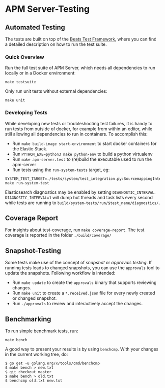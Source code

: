 # APM Server-Testing

## Automated Testing
The tests are built on top of the [Beats Test Framework](https://github.com/elastic/beats/blob/master/docs/devguide/testing.asciidoc), where you can find a detailed description on how to run the test suite.

### Quick Overview
Run the full test suite of APM Server, which needs all dependencies to run locally or in a Docker environment:

```
make testsuite
```

Only run unit tests without external dependencies:

```
make unit
```

### Developing Tests

While developing new tests or troubleshooting test failures, it is handy to run tests from outside of docker, for
example from within an editor, while still allowing all dependencies to run in containers.  To accomplish this:

* Run `make build-image start-environment` to start docker containers for the Elastic Stack.
* Run `PYTHON_EXE=python3 make python-env` to build a python virtualenv
* Run `make apm-server.test` to (re)build the executable used to run the apm-server
* Run tests using the `run-system-tests` target, eg:
 ```
 SYSTEM_TEST_TARGET=./tests/system/test_integration.py:SourcemappingIntegrationTest.test_backend_error make run-system-test
```

Elasticsearch diagnostics may be enabled by setting `DIAGNOSTIC_INTERVAL`.
`DIAGNOSTIC_INTERVAL=1` will dump hot threads and task lists every second while tests are running
to `build/system-tests/run/$test_name/diagnostics/`.

## Coverage Report
For insights about test-coverage, run `make coverage-report`. The test coverage is reported in the folder `./build/coverage/`

## Snapshot-Testing
Some tests make use of the concept of _snapshot_ or _approvals testing_. If running tests leads to changed snapshots, you can use the `approvals` tool to update the snapshots.
Following workflow is intended:
* Run `make update` to create the `approvals` binary that supports reviewing changes.
* Run `make unit` to create a `*.received.json` file for every newly created or changed snapshot.
* Run `./approvals` to review and interactively accept the changes.

## Benchmarking

To run simple benchmark tests, run:

```
make bench
```

A good way to present your results is by using `benchcmp`.
With your changes in the current working tree, do:

```
$ go get -u golang.org/x/tools/cmd/benchcmp
$ make bench > new.txt
$ git checkout master
$ make bench > old.txt
$ benchcmp old.txt new.txt
```
